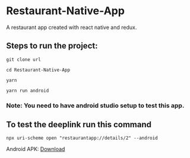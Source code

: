 # Restaurant-Native-App

A restaurant app created with react native and redux.

## Steps to run the project:
```
git clone url

cd Restaurant-Native-App

yarn

yarn run android

```

### Note: You need to have android studio setup to test this app.

## To test the deeplink run this command

```
npx uri-scheme open "restaurantapp://details/2" --android
```

Android APK: [Download](https://drive.google.com/file/d/1VRE-1vOi4qmI8udYgEpXzq__hnchIt3d/view?usp=sharing)
